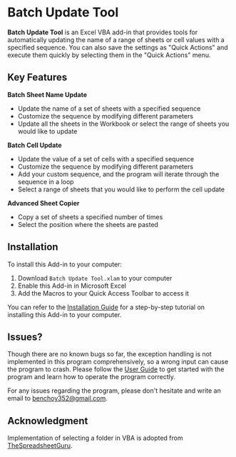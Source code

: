 # Batch Update Tool

**Batch Update Tool** is an Excel VBA add-in that provides tools for automatically updating the name of a range of sheets or cell values with a specified sequence. You can also save the settings as "Quick Actions" and execute them quickly by selecting them in the "Quick Actions" menu.

## Key Features

**Batch Sheet Name Update**

- Update the name of a set of sheets with a specified sequence
- Customize the sequence by modifying different parameters
- Update all the sheets in the Workbook or select the range of sheets you would like to update

**Batch Cell Update**

- Update the value of a set of cells with a specified sequence
- Customize the sequence by modifying different parameters
- Add your custom sequence, and the program will iterate through the sequence in a loop
- Select a range of sheets that you would like to perform the cell update

**Advanced Sheet Copier**

- Copy a set of sheets a specified number of times
- Select the position where the sheets are pasted

## Installation

To install this Add-in to your computer:

1. Download  `Batch Update Tool.xlam` to your computer
2. Enable this Add-in in Microsoft Excel
3. Add the Macros to your Quick Access Toolbar to access it

You can refer to the [Installation Guide](Documentation/Installation%20Guide.md) for a step-by-step tutorial on installing this Add-in to your computer.

## Issues?

Though there are no known bugs so far, the exception handling is not implemented in this program comprehensively, so a wrong input can cause the program to crash. Please follow the [User Guide](Documentation/User%20Guide.md) to get started with the program and learn how to operate the program correctly.

For any issues regarding the program, please don't hesitate and write an email to [benchoy352@gmail.com](mailto:benchoy352@gmail.com).

## Acknowledgment

Implementation of selecting a folder in VBA is adopted from [TheSpreadsheetGuru](https://www.thespreadsheetguru.com/the-code-vault/vba-code-to-select-folder-path).